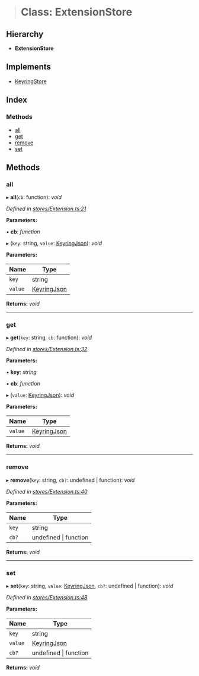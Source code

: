 > # Class: ExtensionStore

## Hierarchy

* **ExtensionStore**

## Implements

* [KeyringStore](../interfaces/_types_.keyringstore.md)

## Index

### Methods

* [all](_stores_extension_.extensionstore.md#all)
* [get](_stores_extension_.extensionstore.md#get)
* [remove](_stores_extension_.extensionstore.md#remove)
* [set](_stores_extension_.extensionstore.md#set)

## Methods

###  all

▸ **all**(`cb`: function): *void*

*Defined in [stores/Extension.ts:21](https://github.com/polkadot-js/ui/blob/e481af9/packages/ui-keyring/src/stores/Extension.ts#L21)*

**Parameters:**

▪ **cb**: *function*

▸ (`key`: string, `value`: [KeyringJson](../interfaces/_types_.keyringjson.md)): *void*

**Parameters:**

Name | Type |
------ | ------ |
`key` | string |
`value` | [KeyringJson](../interfaces/_types_.keyringjson.md) |

**Returns:** *void*

___

###  get

▸ **get**(`key`: string, `cb`: function): *void*

*Defined in [stores/Extension.ts:32](https://github.com/polkadot-js/ui/blob/e481af9/packages/ui-keyring/src/stores/Extension.ts#L32)*

**Parameters:**

▪ **key**: *string*

▪ **cb**: *function*

▸ (`value`: [KeyringJson](../interfaces/_types_.keyringjson.md)): *void*

**Parameters:**

Name | Type |
------ | ------ |
`value` | [KeyringJson](../interfaces/_types_.keyringjson.md) |

**Returns:** *void*

___

###  remove

▸ **remove**(`key`: string, `cb?`: undefined | function): *void*

*Defined in [stores/Extension.ts:40](https://github.com/polkadot-js/ui/blob/e481af9/packages/ui-keyring/src/stores/Extension.ts#L40)*

**Parameters:**

Name | Type |
------ | ------ |
`key` | string |
`cb?` | undefined \| function |

**Returns:** *void*

___

###  set

▸ **set**(`key`: string, `value`: [KeyringJson](../interfaces/_types_.keyringjson.md), `cb?`: undefined | function): *void*

*Defined in [stores/Extension.ts:48](https://github.com/polkadot-js/ui/blob/e481af9/packages/ui-keyring/src/stores/Extension.ts#L48)*

**Parameters:**

Name | Type |
------ | ------ |
`key` | string |
`value` | [KeyringJson](../interfaces/_types_.keyringjson.md) |
`cb?` | undefined \| function |

**Returns:** *void*